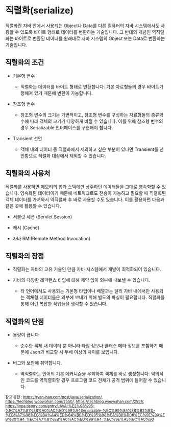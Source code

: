 # 직렬화(serialize)
직렬화란 자바 안에서 사용되는 Object나 Data를 다른 컴퓨터의 자바 시스템에서도 사용할 수 있도록 바이트 형태로 데이터를 변환하는 기술입니다. 그 반대의 개념인 역직렬화는 바이트로 변환된 데이터를 원래대로 자바 시스템의 Object 또는 Data로 변환하는 기술입니다.

## 직렬화의 조건

- 기본형 변수
  - 직렬화는 데이터를 바이트 형태로 변환합니다. 기본 자료형들의 경우 바이트가 정해져 있기 때문에 변환이 가능합니다.

-  참조형 변수
   - 참조형 변수의 크기는 가변적이고, 참조형 변수를 구성하는 자료형들의 종류와 수에 따라 객체의 크기가 다양하게 바뀔 수 있습니다. 이를 위해 참조형 변수의 경우 Serializable 인터페이스를 구현해야 합니다.

- Transient 선언
  - 객체 내의 데이터 중 직렬화에서 제외하고 싶은 부분이 있다면 Transient를 선언함으로 직렬화 대상에서 제외할 수 있습니다.

## 직렬화의 사용처
직렬화를 사용하면 메모리의 힙과 스택에만 상주하던 데이터들을 그대로 영속화할 수 있습니다. 영속화된 데이터이기 때문에 네트워크로도 전송이 가능하고 필요할 때 직렬화된 객체 데이터를 가져와서 역직렬화 후 바로 사용할 수도 있습니다. 이를 활용하면 다음과 같은 곳에 활용할 수 있습니다.

- 서블릿 세션 (Servlet Session)

- 캐시 (Cache)

- 자바 RMI(Remote Method Invocation)

## 직렬화의 장점

- 직렬화는 자바의 고유 기술인 만큼 자바 시스템에서 개발이 최적화되어 있습니다.

- 자바의 다양한 레퍼런스 타입에 대해 제약 없이 외부에 내보낼 수 있습니다.
   - 타 언어에서도 사용되는 기본형 타입이나 배열과는 달리 자바 내에서만 사용되는 객체형 데이터들은 외부에 보내기 위해 별도의 파싱이 필요합니다. 직렬화를 통해 이런 복잡한 작업들을 생략할 수 있습니다.

## 직렬화의 단점

- 용량이 큽니다
   - 순수한 객체 내 데이터 뿐 아니라 타입 정보나 클래스 메타 정보를 포함하기 때문에 Json과 비교할 시 두배 이상의 차이를 보입니다.

- 버그와 보안에 취약합니다.
  - 역직렬화는 언어의 기본 메커니즘을 우회하여 객체를 바로 생성합니다. 악의적인 코드를 역직렬화할 경우 프로그램 코드 전체가 공격 범위에 들어갈 수 있습니다.

<sub>참고 문헌 : https://ryan-han.com/post/java/serialization/, https://techblog.woowahan.com/2550/, https://techblog.woowahan.com/2551/, https://inpa.tistory.com/entry/JAVA-%E2%98%95-%EC%A7%81%EB%A0%AC%ED%99%94Serializable-%EC%99%84%EB%B2%BD-%EB%A7%88%EC%8A%A4%ED%84%B0%ED%95%98%EA%B8%B0#%EC%9E%90%EB%B0%94_%EC%A7%81%EB%A0%AC%ED%99%94_%EC%9E%A5%EC%A0%90